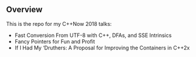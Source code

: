 ## Overview

This is the repo for my C++Now 2018 talks: 
* Fast Conversion From UTF-8 with C++, DFAs, and SSE Intrinsics
* Fancy Pointers for Fun and Profit
* If I Had My ‘Druthers: A Proposal for Improving the Containers in C++2x

